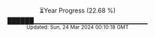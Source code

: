 <p align="center">
⏳Year Progress (22.68 %)<br>
██████▁▁▁▁▁▁▁▁▁▁▁▁▁▁▁▁▁▁▁▁▁▁▁▁ <br>
<sub>Updated: Sun, 24 Mar 2024 00:10:18 GMT</sub>
</p>

